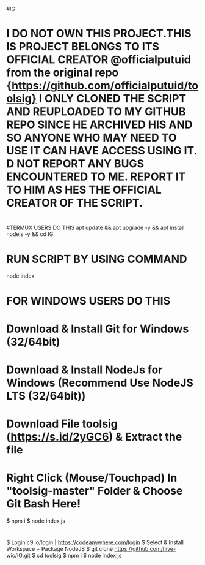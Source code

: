 #IG
# I DO NOT OWN THIS PROJECT.THIS IS PROJECT BELONGS TO ITS OFFICIAL CREATOR @officialputuid from the original repo {https://github.com/officialputuid/toolsig} I ONLY CLONED THE SCRIPT AND REUPLOADED TO MY GITHUB REPO SINCE HE ARCHIVED HIS AND SO ANYONE WHO MAY NEED TO USE IT CAN HAVE ACCESS USING IT. D NOT REPORT ANY BUGS ENCOUNTERED TO ME. REPORT IT TO HIM AS HES THE OFFICIAL CREATOR OF THE SCRIPT.
#
#TERMUX USERS DO THIS
apt update && apt upgrade -y && apt install nodejs -y && cd IG 
# RUN SCRIPT BY USING COMMAND
node index
# 
# FOR WINDOWS USERS DO THIS 
# Download & Install Git for Windows (32/64bit)
# Download & Install NodeJs for Windows (Recommend Use NodeJS LTS (32/64bit))
# Download File toolsig (https://s.id/2yGC6) & Extract the file
# Right Click (Mouse/Touchpad) In "toolsig-master" Folder & Choose Git Bash Here!
$ npm i
$ node index.js
#
$ Login c9.io/login | https://codeanywhere.com/login
$ Select & Install Workspace + Package NodeJS
$ git clone https://github.com/hive-wic/IG.git
$ cd toolsig
$ npm i
$ node index.js

